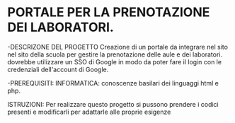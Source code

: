 # PORTALE PER LA PRENOTAZIONE DEI LABORATORI.

  -DESCRIZONE DEL PROGETTO
Creazione di un portale da integrare nel sito nel sito della scuola per gestire la prenotazione delle aule e dei laboratori. dovrebbe utilizzare un SSO di Google in modo da poter fare il login con le credenziali dell'account di Google.

  -PREREQUISITI:
  INFORMATICA: conoscenze basilari dei linguaggi html e php.
  
  ISTRUZIONI: 
  Per realizzare questo progetto si pussono prendere i codici presenti e modificarli per adattarle alle proprie esigenze 
  
